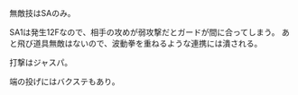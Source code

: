 無敵技はSAのみ。

SA1は発生12Fなので、相手の攻めが弱攻撃だとガードが間に合ってしまう。
あと飛び道具無敵はないので、波動拳を重ねるような連携には潰される。

打撃はジャスパ。

端の投げにはバクステもあり。
